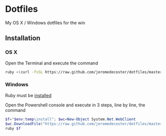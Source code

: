 Dotfiles
========

My OS X / Windows dotfiles for the win

## Installation
### OS X

Open the Terminal and execute the command

```bash
ruby <(curl -fsSL https://raw.github.com/jeromedecoster/dotfiles/master/bin/install)
```

### Windows

Ruby must be <a target="_new" href="http://rubyinstaller.org">installed</a>

Open the Powershell console and execute in 3 steps, line by line, the command

```powershell
$f="$env:temp\install"; $wc=New-Object System.Net.WebClient
$wc.DownloadFile("https://raw.github.com/jeromedecoster/dotfiles/master/bin/install",$f)
ruby $f
```
